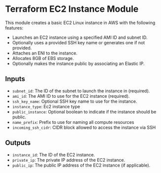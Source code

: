 
# Terraform EC2 Instance Module

This module creates a basic EC2 Linux instance in AWS with the following features:

- Launches an EC2 instance using a specified AMI ID and subnet ID.
- Optionally uses a provided SSH key name or generates one if not provided.
- Attaches an ENI to the instance.
- Allocates 8GB of EBS storage.
- Optionally makes the instance public by associating an Elastic IP.

## Inputs

- `subnet_id`: The ID of the subnet to launch the instance in (required).
- `ami_id`: The AMI ID to use for the EC2 instance (required).
- `ssh_key_name`: Optional SSH key name to use for the instance.
- `instance_type`: Ec2 instance type
- `public_instance`: Optional boolean to indicate if the instance should be public.
- `name_prefix`: Prefix to use for naming all compute resources
- `incoming_ssh_cidr`: CIDR block allowed to access the instance via SSH

## Outputs

- `instance_id`: The ID of the EC2 instance.
- `private_ip`: The private IP address of the EC2 instance.
- `public_ip`: The public IP address of the EC2 instance (if applicable).
